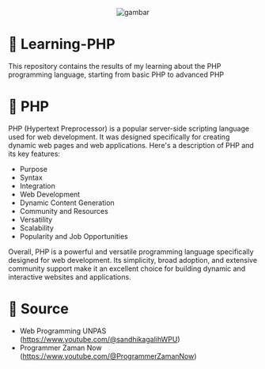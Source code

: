 <p align="center">
    <img src="https://github.com/Ndraaa15/Learning-PHP/assets/112854205/6c68c157-e4ca-4c72-ac5d-d2e2f85abaad" alt="gambar" />
</p>


#  🧠  Learning-PHP
This repository contains the results of my learning about the PHP programming language, starting from basic PHP to advanced PHP

# 📄 PHP
PHP (Hypertext Preprocessor) is a popular server-side scripting language used for web development. It was designed specifically for creating dynamic web pages and web applications. Here's a description of PHP and its key features:
- Purpose
- Syntax
- Integration
- Web Development
- Dynamic Content Generation
- Community and Resources
- Versatility
- Scalability
- Popularity and Job Opportunities

Overall, PHP is a powerful and versatile programming language specifically designed for web development. Its simplicity, broad adoption, and extensive community support make it an excellent choice for building dynamic and interactive websites and applications.

# 🚩  Source
- Web Programming UNPAS (https://www.youtube.com/@sandhikagalihWPU)
- Programmer Zaman Now (https://www.youtube.com/@ProgrammerZamanNow)
